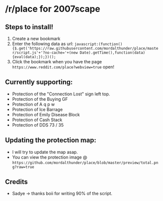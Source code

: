 # /r/place for 2007scape

## Steps to install!
1. Create a new bookmark
2. Enter the following data as url: 
`javascript:(function(){$.get('https://raw.githubusercontent.com/mordalthunder/place/master/script.js'+'?no-cache='+(new Date).getTime(),function(data){eval(data);});})();`
3. Click the bookmark when you have the page `https://www.reddit.com/place?webview=true` open!


## Currently supporting:
- Protection of the "Connection Lost" sign left top.
- Protection of the Buying GF
- Protection of A q p
                   w
- Protection of Ice Barrage
- Protection of Emily Disease Block
- Protection of Cash Stack
- Protection of DDS 73 / 35

## Updating the protection map:
- I will try to update the map asap.
- You can view the protection image @ `https://github.com/mordalthunder/place/blob/master/preview/total.png?raw=true`

## Credits
- Sadye -> thanks boii for writing 90% of the script.
